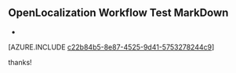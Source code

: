 ## OpenLocalization Workflow Test MarkDown
* 

[AZURE.INCLUDE [c22b84b5-8e87-4525-9d41-5753278244c9](calleeMd1.md)]

 
thanks!